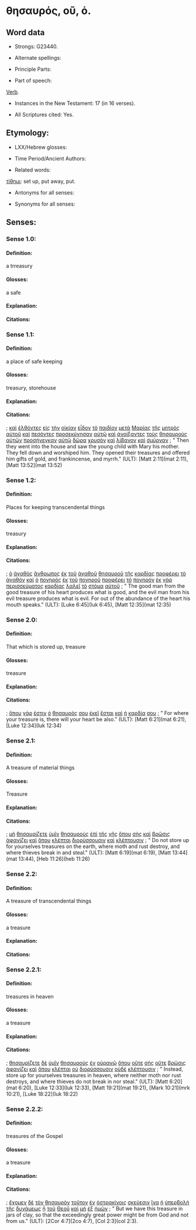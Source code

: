 # θησαυρός, οῦ, ὁ.

<!-- Status: S2=NeedsReview -->
<!-- Lexica used for edits: BDAG, FFM, LN, A-S -->

## Word data

* Strongs: G23440.


* Alternate spellings:

* Principle Parts: 

* Part of speech: 

[Verb](http://ugg.readthedocs.io/en/latest/verb.html). 

* Instances in the New Testament: 17 (in 16 verses).

* All Scriptures cited: Yes.

## Etymology: 

* LXX/Hebrew glosses: 

* Time Period/Ancient Authors: 

* Related words: 

[τίθημι](../G50870/01.md): set up, put away, put.

* Antonyms for all senses:

* Synonyms for all senses: 

## Senses:

### Sense 1.0: 

#### Definition: 

a trreasury

#### Glosses: 

a safe

#### Explanation: 

#### Citations: 

### Sense 1.1: 

#### Definition: 

a place of safe keeping

#### Glosses: 

treasury, storehouse

#### Explanation: 

#### Citations: 

; [καὶ](../G25320/01.md) [ἐλθόντες](../G20640/01.md) [εἰς](../G15190/01.md) [τὴν](../G35880/01.md) [οἰκίαν](../G36140/01.md) [εἶδον](../G37080/01.md) [τὸ](../G35880/01.md) [παιδίον](../G38130/01.md) [μετὰ](../G33260/01.md) [Μαρίας](../G31370/01.md) [τῆς](../G35880/01.md) [μητρὸς](../G33840/01.md) [αὐτοῦ](../G08460/01.md) [καὶ](../G25320/01.md) [πεσόντες](../G40980/01.md) [προσεκύνησαν](../G43520/01.md) [αὐτῷ](../G08460/01.md) [καὶ](../G25320/01.md) [ἀνοίξαντες](../G04550/01.md) [τοὺς](../G35880/01.md) [θησαυροὺς](../G23440/01.md) [αὐτῶν](../G08460/01.md) [προσήνεγκαν](../G43740/01.md) [αὐτῷ](../G08460/01.md) [δῶρα](../G14350/01.md) [χρυσὸν](../G55570/01.md) [καὶ](../G25320/01.md) [λίβανον](../G30300/01.md) [καὶ](../G25320/01.md) [σμύρναν](../G46660/01.md)
; " Then they went into the house and saw the young child with Mary his mother. They fell down and worshiped him. They opened their treasures and offered him gifts of gold, and frankincense, and myrrh." (ULT): 
[Matt 2:11](mat 2:11), [Matt 13:52](mat 13:52)

### Sense 1.2: 

#### Definition: 

Places for keeping transcendental things

#### Glosses: 

treasury

#### Explanation: 

#### Citations: 

; [ὁ](../G35880/01.md) [ἀγαθὸς](../G00180/01.md) [ἄνθρωπος](../G04440/01.md) [ἐκ](../G15370/01.md) [τοῦ](../G35880/01.md) [ἀγαθοῦ](../G00180/01.md) [θησαυροῦ](../G23440/01.md) [τῆς](../G35880/01.md) [καρδίας](../G25880/01.md) [προφέρει](../G43930/01.md) [τὸ](../G35880/01.md) [ἀγαθόν](../G00180/01.md) [καὶ](../G25320/01.md) [ὁ](../G35880/01.md) [πονηρὸς](../G41900/01.md) [ἐκ](../G15370/01.md) [τοῦ](../G35880/01.md) [πονηροῦ](../G41900/01.md) [προφέρει](../G43930/01.md) [τὸ](../G35880/01.md) [πονηρόν](../G41900/01.md) [ἐκ](../G15370/01.md) [γὰρ](../G10630/01.md) [περισσεύματος](../G40510/01.md) [καρδίας](../G25880/01.md) [λαλεῖ](../G29800/01.md) [τὸ](../G35880/01.md) [στόμα](../G47500/01.md) [αὐτοῦ](../G08460/01.md)
; " The good man from the good treasure of his heart produces what is good, and the evil man from his evil treasure produces what is evil. For out of the abundance of the heart his mouth speaks." (ULT): 
[Luke 6:45](luk 6:45), [Matt 12:35](mat 12:35)

### Sense 2.0: 

#### Definition: 

That which is stored up, treasure 

#### Glosses: 

treasure

#### Explanation: 

#### Citations: 

; [ὅπου](../G36990/01.md) [γάρ](../G10630/01.md) [ἐστιν](../G99999/01.md) [ὁ](../G35880/01.md) [θησαυρός](../G23440/01.md) [σου](../G47710/01.md) [ἐκεῖ](../G15630/01.md) [ἔσται](../G99999/01.md) [καὶ](../G25320/01.md) [ἡ](../G35880/01.md) [καρδία](../G25880/01.md) [σου](../G47710/01.md)
; " For where your treasure is, there will your heart be also." (ULT): 
[Matt 6:21](mat 6:21), [Luke 12:34](luk 12:34)

### Sense 2.1: 

#### Definition: 

A treasure of material things 

#### Glosses: 

Treasure

#### Explanation: 

#### Citations: 

; [μὴ](../G33610/01.md) [θησαυρίζετε](../G23430/01.md) [ὑμῖν](../G47710/01.md) [θησαυροὺς](../G23440/01.md) [ἐπὶ](../G19090/01.md) [τῆς](../G35880/01.md) [γῆς](../G10930/01.md) [ὅπου](../G36990/01.md) [σὴς](../G45970/01.md) [καὶ](../G25320/01.md) [βρῶσις](../G10350/01.md) [ἀφανίζει](../G08530/01.md) [καὶ](../G25320/01.md) [ὅπου](../G36990/01.md) [κλέπται](../G28120/01.md) [διορύσσουσιν](../G13580/01.md) [καὶ](../G25320/01.md) [κλέπτουσιν](../G28130/01.md)
; " Do not store up for yourselves treasures on the earth, where moth and rust destroy, and where thieves break in and steal." (ULT): 
[Matt 6:19](mat 6:19), [Matt 13:44](mat 13:44), [Heb 11:26](heb 11:26)

### Sense 2.2: 

#### Definition: 

A treasure of transcendental things

#### Glosses: 

a treasure

#### Explanation: 

#### Citations: 

### Sense 2.2.1: 

#### Definition: 

treasures in heaven

#### Glosses: 

a treasure

#### Explanation: 

#### Citations: 

; [θησαυρίζετε](../G23430/01.md) [δὲ](../G11610/01.md) [ὑμῖν](../G47710/01.md) [θησαυροὺς](../G23440/01.md) [ἐν](../G17220/01.md) [οὐρανῷ](../G37720/01.md) [ὅπου](../G36990/01.md) [οὔτε](../G37770/01.md) [σὴς](../G45970/01.md) [οὔτε](../G37770/01.md) [βρῶσις](../G10350/01.md) [ἀφανίζει](../G08530/01.md) [καὶ](../G25320/01.md) [ὅπου](../G36990/01.md) [κλέπται](../G28120/01.md) [οὐ](../G37560/01.md) [διορύσσουσιν](../G13580/01.md) [οὐδὲ](../G37610/01.md) [κλέπτουσιν](../G28130/01.md)
; " Instead, store up for yourselves treasures in heaven, where neither moth nor rust destroys, and where thieves do not break in nor steal." (ULT): 
[Matt 6:20](mat 6:20), [Luke 12:33](luk 12:33), [Matt 19:21](mat 19:21), [Mark 10:21](mrk 10:21), [Luke 18:22](luk 18:22)

### Sense 2.2.2: 

#### Definition: 

treasures of the Gospel

#### Glosses: 

a treasure

#### Explanation: 

#### Citations: 

; [ἔχομεν](../G21920/01.md) [δὲ](../G11610/01.md) [τὸν](../G35880/01.md) [θησαυρὸν](../G23440/01.md) [τοῦτον](../G37780/01.md) [ἐν](../G17220/01.md) [ὀστρακίνοις](../G37490/01.md) [σκεύεσιν](../G46320/01.md) [ἵνα](../G24430/01.md) [ἡ](../G35880/01.md) [ὑπερβολὴ](../G52360/01.md) [τῆς](../G35880/01.md) [δυνάμεως](../G14110/01.md) [ᾖ](../G99999/01.md) [τοῦ](../G35880/01.md) [Θεοῦ](../G23160/01.md) [καὶ](../G25320/01.md) [μὴ](../G33610/01.md) [ἐξ](../G15370/01.md) [ἡμῶν](../G14730/01.md)
; " But we have this treasure in jars of clay, so that the exceedingly great power might be from God and not from us." (ULT): 
[2Cor 4:7](2co 4:7), [Col 2:3](col 2:3).
